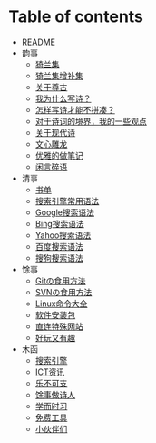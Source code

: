 # Table of contents

- [README](README.md)
- 韵事
  - [猗兰集](韵事/01猗兰集.md)
  - [猗兰集增补集](韵事/01猗兰集增补集.md)
  - [关于尊古](韵事/02尊古.md)
  - [我为什么写诗？](韵事/03我为什么写诗？.md)
  - [怎样写诗才能不拼凑？](韵事/04怎样写诗才能不拼凑？.md)
  - [对于诗词的境界，我的一些观点](韵事/05对于诗词的境界，我的一些观点.md)
  - [关于现代诗](韵事/06关于现代诗.md)
  - [文心雕龙](韵事/07文心雕龙.md)
  - [优雅的做笔记](韵事/08一种优雅の笔记方式.md)
  - [闲言碎语](韵事/闲言碎语.md)
- 清事
  - [书单](清事/诗词书单.md)
  - [搜索引擎常用语法](清事/01常用语法.md)
  - [Google搜索语法](清事/02Google搜索语法.md)
  - [Bing搜索语法](清事/03Bing搜索语法.md)
  - [Yahoo搜索语法](清事/04Yahoo搜索语法.md)
  - [百度搜索语法](清事/05百度搜索语法.md)
  - [搜狗搜索语法](清事/06搜狗搜索语法.md)
- 馀事
  - [Gitの食用方法](馀事/01Gitの食用方法.md)
  - [SVNの食用方法](馀事/02SVNの食用方法.md)
  - [Linux命令大全](https://www.linuxcool.com/)
  - [软件安装包](馀事/software-download.md)
  - [直连特殊网站](馀事/特殊网站的直连方式.md)
  - [好玩又有趣](馀事/好玩又有趣.md)
- 木函
  - [搜索引擎](木函/搜索引擎.md)
  - [ICT资讯](木函/ICT资讯.md)
  - [乐不可支](木函/乐不可支.md)
  - [馀事做诗人](木函/馀事做诗人.md)
  - [学而时习](木函/学而时习.md)
  - [免费工具](木函/Free.md)
  - [小伙伴们](木函/friends.md)